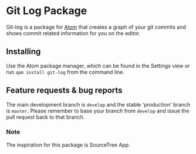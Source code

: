 # Git Log Package

Git-log is a package for [Atom][atom] that creates a graph of your git commits and shows commit related information for you on the editor.

## Installing

Use the Atom package manager, which can be found in the Settings view or
run `apm install git-log` from the command line.

## Feature requests & bug reports

The main development branch is `develop` and the stable 'production' branch is `master`. Please remember to base your branch from `develop` and issue the pull request back to that branch.

### Note
The inspiration for this package is SourceTree App. 

[atom]: http://atom.io/